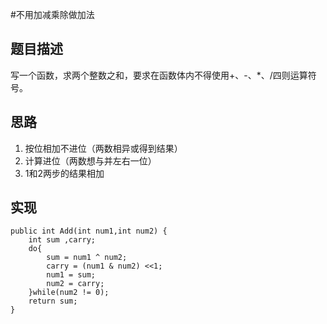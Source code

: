 #不用加减乘除做加法
## 题目描述
写一个函数，求两个整数之和，要求在函数体内不得使用+、-、*、/四则运算符号。
## 思路
1. 按位相加不进位（两数相异或得到结果）
2. 计算进位（两数想与并左右一位）
3. 1和2两步的结果相加

## 实现
    public int Add(int num1,int num2) {
        int sum ,carry;
        do{
            sum = num1 ^ num2;
            carry = (num1 & num2) <<1;
            num1 = sum;
            num2 = carry;
        }while(num2 != 0);
        return sum;
    }
